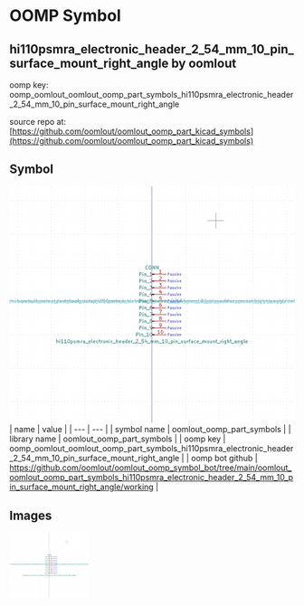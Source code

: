 # OOMP Symbol  
## hi110psmra_electronic_header_2_54_mm_10_pin_surface_mount_right_angle  by oomlout  
  
oomp key: oomp_oomlout_oomlout_oomp_part_symbols_hi110psmra_electronic_header_2_54_mm_10_pin_surface_mount_right_angle  
  
source repo at: [https://github.com/oomlout/oomlout_oomp_part_kicad_symbols](https://github.com/oomlout/oomlout_oomp_part_kicad_symbols)  
## Symbol  
  
[![working.png](working_600.png)](working.png)  
| name | value | 
| --- | --- | 
| symbol name | oomlout_oomp_part_symbols | 
| library name | oomlout_oomp_part_symbols | 
| oomp key | oomp_oomlout_oomlout_oomp_part_symbols_hi110psmra_electronic_header_2_54_mm_10_pin_surface_mount_right_angle | 
| oomp bot github | https://github.com/oomlout/oomlout_oomp_symbol_bot/tree/main/oomlout_oomlout_oomp_part_symbols_hi110psmra_electronic_header_2_54_mm_10_pin_surface_mount_right_angle/working | 
## Images  
  
[![working.png](working_140.png)](working.png)  
